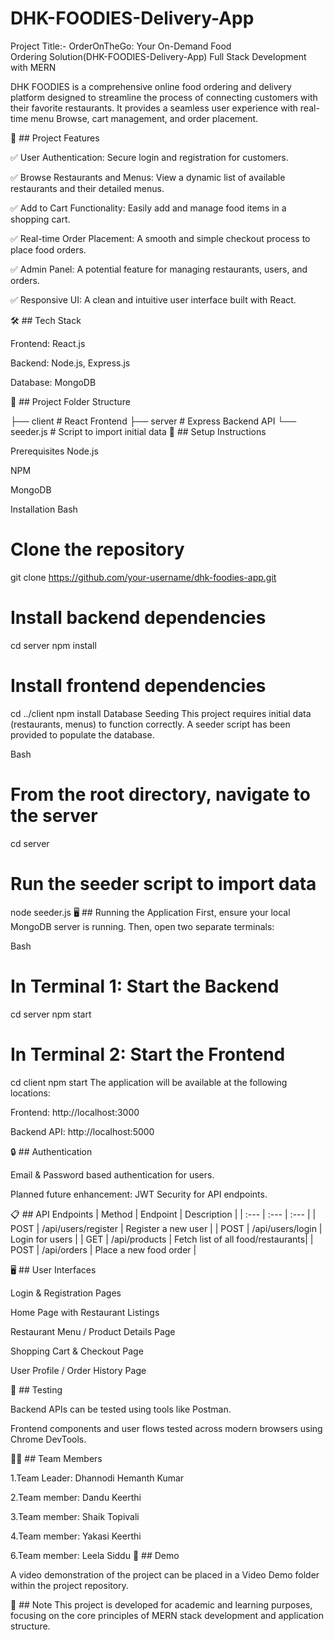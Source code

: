 # DHK-FOODIES-Delivery-App

Project Title:- 
OrderOnTheGo: Your On-Demand Food Ordering Solution(DHK-FOODIES-Delivery-App)
Full Stack Development with MERN

DHK FOODIES is a comprehensive online food ordering and delivery platform designed to streamline the process of connecting customers with their favorite restaurants. It provides a seamless user experience with real-time menu Browse, cart management, and order placement.

📂 ## Project Features

✅ User Authentication: Secure login and registration for customers.

✅ Browse Restaurants and Menus: View a dynamic list of available restaurants and their detailed menus.

✅ Add to Cart Functionality: Easily add and manage food items in a shopping cart.

✅ Real-time Order Placement: A smooth and simple checkout process to place food orders.

✅ Admin Panel: A potential feature for managing restaurants, users, and orders.

✅ Responsive UI: A clean and intuitive user interface built with React.

🛠️ ## Tech Stack

Frontend: React.js

Backend: Node.js, Express.js

Database: MongoDB

📁 ## Project Folder Structure

├── client      # React Frontend
├── server      # Express Backend API
└── seeder.js   # Script to import initial data
🚀 ## Setup Instructions

Prerequisites
Node.js

NPM

MongoDB

Installation
Bash

# Clone the repository
git clone https://github.com/your-username/dhk-foodies-app.git

# Install backend dependencies
cd server
npm install

# Install frontend dependencies
cd ../client
npm install
Database Seeding
This project requires initial data (restaurants, menus) to function correctly. A seeder script has been provided to populate the database.

Bash

# From the root directory, navigate to the server
cd server

# Run the seeder script to import data
node seeder.js
🖥️ ## Running the Application
First, ensure your local MongoDB server is running. Then, open two separate terminals:

Bash

# In Terminal 1: Start the Backend
cd server
npm start

# In Terminal 2: Start the Frontend
cd client
npm start
The application will be available at the following locations:

Frontend: http://localhost:3000

Backend API: http://localhost:5000

🔒 ## Authentication

Email & Password based authentication for users.

Planned future enhancement: JWT Security for API endpoints.

📋 ## API Endpoints
| Method | Endpoint                    | Description                       |
| :---   | :---                        | :---                              |
| POST   | /api/users/register         | Register a new user               |
| POST   | /api/users/login            | Login for users                   |
| GET    | /api/products               | Fetch list of all food/restaurants|
| POST   | /api/orders                 | Place a new food order            |

🖥️ ## User Interfaces

Login & Registration Pages

Home Page with Restaurant Listings

Restaurant Menu / Product Details Page

Shopping Cart & Checkout Page

User Profile / Order History Page

🧪 ## Testing

Backend APIs can be tested using tools like Postman.

Frontend components and user flows tested across modern browsers using Chrome DevTools.

👨‍💻 ## Team Members

1.Team Leader: Dhannodi Hemanth Kumar

2.Team member: Dandu Keerthi

3.Team member: Shaik Topivali

4.Team member: Yakasi Keerthi

6.Team member: Leela Siddu
🎥 ## Demo

A video demonstration of the project can be placed in a Video Demo folder within the project repository.

📌 ## Note
This project is developed for academic and learning purposes, focusing on the core principles of MERN stack development and application structure.
